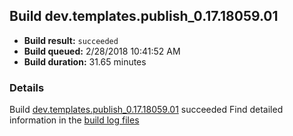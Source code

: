 ## Build dev.templates.publish_0.17.18059.01
- **Build result:** `succeeded`
- **Build queued:** 2/28/2018 10:41:52 AM
- **Build duration:** 31.65 minutes
### Details
Build [dev.templates.publish_0.17.18059.01](https://winappstudio.visualstudio.com/web/build.aspx?pcguid=a4ef43be-68ce-4195-a619-079b4d9834c2&builduri=vstfs%3a%2f%2f%2fBuild%2fBuild%2f25161) succeeded
Find detailed information in the [build log files](https://uwpctdiags.blob.core.windows.net/buildlogs/dev.templates.publish_0.17.18059.01_logs.zip)
